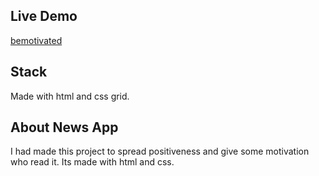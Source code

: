 ## Live Demo

[bemotivated](https://meet1103.github.io/weather-app/)

## Stack

Made with html and css grid.

## About News App

I had made this project to spread positiveness and give some motivation who read it. Its made with html and css.
